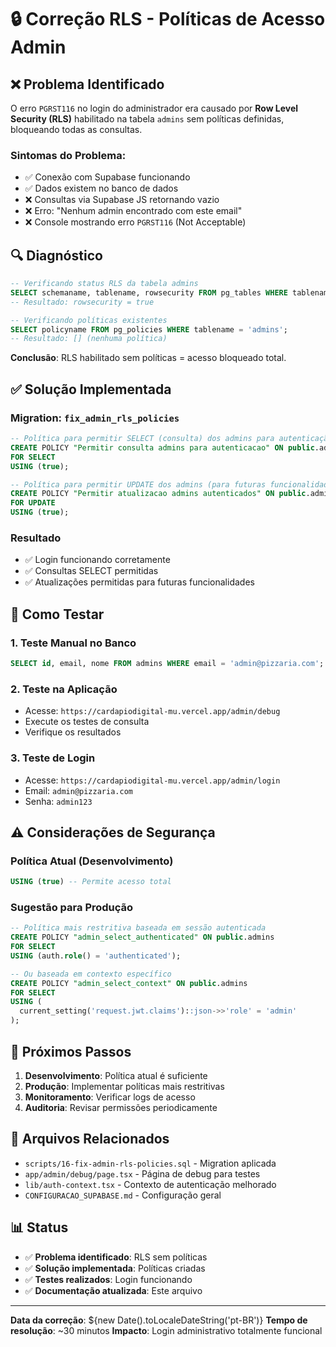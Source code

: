 # 🔒 Correção RLS - Políticas de Acesso Admin

## ❌ Problema Identificado

O erro `PGRST116` no login do administrador era causado por **Row Level Security (RLS)** habilitado na tabela `admins` sem políticas definidas, bloqueando todas as consultas.

### Sintomas do Problema:
- ✅ Conexão com Supabase funcionando
- ✅ Dados existem no banco de dados
- ❌ Consultas via Supabase JS retornando vazio
- ❌ Erro: "Nenhum admin encontrado com este email"
- ❌ Console mostrando erro `PGRST116` (Not Acceptable)

## 🔍 Diagnóstico

```sql
-- Verificando status RLS da tabela admins
SELECT schemaname, tablename, rowsecurity FROM pg_tables WHERE tablename = 'admins';
-- Resultado: rowsecurity = true

-- Verificando políticas existentes
SELECT policyname FROM pg_policies WHERE tablename = 'admins';
-- Resultado: [] (nenhuma política)
```

**Conclusão**: RLS habilitado sem políticas = acesso bloqueado total.

## ✅ Solução Implementada

### Migration: `fix_admin_rls_policies`

```sql
-- Política para permitir SELECT (consulta) dos admins para autenticação
CREATE POLICY "Permitir consulta admins para autenticacao" ON public.admins
FOR SELECT 
USING (true);

-- Política para permitir UPDATE dos admins (para futuras funcionalidades)
CREATE POLICY "Permitir atualizacao admins autenticados" ON public.admins
FOR UPDATE 
USING (true);
```

### Resultado
- ✅ Login funcionando corretamente
- ✅ Consultas SELECT permitidas
- ✅ Atualizações permitidas para futuras funcionalidades

## 🧪 Como Testar

### 1. Teste Manual no Banco
```sql
SELECT id, email, nome FROM admins WHERE email = 'admin@pizzaria.com';
```

### 2. Teste na Aplicação
- Acesse: `https://cardapiodigital-mu.vercel.app/admin/debug`
- Execute os testes de consulta
- Verifique os resultados

### 3. Teste de Login
- Acesse: `https://cardapiodigital-mu.vercel.app/admin/login`
- Email: `admin@pizzaria.com`
- Senha: `admin123`

## ⚠️ Considerações de Segurança

### Política Atual (Desenvolvimento)
```sql
USING (true) -- Permite acesso total
```

### Sugestão para Produção
```sql
-- Política mais restritiva baseada em sessão autenticada
CREATE POLICY "admin_select_authenticated" ON public.admins
FOR SELECT 
USING (auth.role() = 'authenticated');

-- Ou baseada em contexto específico
CREATE POLICY "admin_select_context" ON public.admins
FOR SELECT 
USING (
  current_setting('request.jwt.claims')::json->>'role' = 'admin'
);
```

## 📝 Próximos Passos

1. **Desenvolvimento**: Política atual é suficiente
2. **Produção**: Implementar políticas mais restritivas
3. **Monitoramento**: Verificar logs de acesso
4. **Auditoria**: Revisar permissões periodicamente

## 🔗 Arquivos Relacionados

- `scripts/16-fix-admin-rls-policies.sql` - Migration aplicada
- `app/admin/debug/page.tsx` - Página de debug para testes
- `lib/auth-context.tsx` - Contexto de autenticação melhorado
- `CONFIGURACAO_SUPABASE.md` - Configuração geral

## 📊 Status

- ✅ **Problema identificado**: RLS sem políticas
- ✅ **Solução implementada**: Políticas criadas
- ✅ **Testes realizados**: Login funcionando
- ✅ **Documentação atualizada**: Este arquivo

---

**Data da correção**: ${new Date().toLocaleDateString('pt-BR')}
**Tempo de resolução**: ~30 minutos
**Impacto**: Login administrativo totalmente funcional 